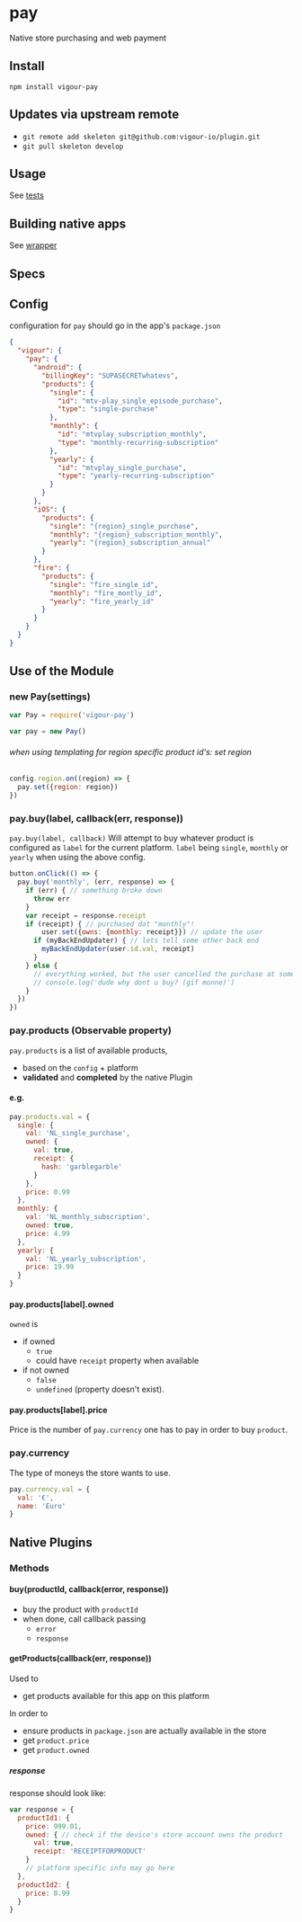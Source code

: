 # pay
Native store purchasing and web payment

## Install
`npm install vigour-pay`

## Updates via upstream remote

- `git remote add skeleton git@github.com:vigour-io/plugin.git`
- `git pull skeleton develop`

## Usage
See [tests](test)

## Building native apps
See [wrapper](http://github.com/vigour-io/vigour-native)

## Specs

## Config

configuration for `pay` should go in the app's `package.json`

```json
{
  "vigour": {
    "pay": {
      "android": {
        "billingKey": "SUPASECRETwhatevs",
        "products": {
          "single": {
            "id": "mtv-play_single_episode_purchase",
            "type": "single-purchase"
          },
          "monthly": {
          	"id": "mtvplay_subscription_monthly",
            "type": "monthly-recurring-subscription"
          },
          "yearly": {
          	"id": "mtvplay_single_purchase",
            "type": "yearly-recurring-subscription"
          }
        }
      },
      "iOS": {
        "products": {
          "single": "{region}_single_purchase",
          "monthly": "{region}_subscription_monthly",
          "yearly": "{region}_subscription_annual"
        }
      },
      "fire": {
        "products": {
          "single": "fire_single_id",
          "monthly": "fire_montly_id",
          "yearly": "fire_yearly_id"
        }
      }
    }
  }
}
```

## Use of the Module

### new Pay(settings)
```javascript
var Pay = require('vigour-pay')

var pay = new Pay()
```
###### when using templating for region specific product id's: set region
```javascript
config.region.on((region) => {
  pay.set({region: region})
})
```

### pay.buy(label, callback(err, response))
`pay.buy(label, callback)` Will attempt to buy whatever product is configured as `label` for the current platform. `label` being `single`, `monthly` or `yearly` when using the above config.
```javascript
button.onClick(() => {
  pay.buy('monthly', (err, response) => {
    if (err) { // something broke down
      throw err
    }
    var receipt = response.receipt
    if (receipt) { // purchased dat "monthly"!
    	user.set({owns: {monthly: receipt}}) // update the user
      if (myBackEndUpdater) { // lets tell some other back end
        myBackEndUpdater(user.id.val, receipt)
      }
    } else {
      // everything worked, but the user cancelled the purchase at some point
      // console.log('dude why dont u buy? (gif monne)')
    }
  })
})
```

### pay.products (Observable property)
`pay.products` is a list of available products,
- based on the `config` + platform
- __validated__ and __completed__ by the native Plugin

#### e.g.
```javascript
pay.products.val = {
  single: {
    val: 'NL_single_purchase',
    owned: {
      val: true,
      receipt: {
        hash: 'garblegarble'
      }
    },
    price: 0.99
  },
  monthly: {
    val: 'NL_monthly_subscription',
    owned: true,
    price: 4.99
  },
  yearly: {
    val: 'NL_yearly_subscription',
    price: 19.99
  }
}
```

#### pay.products[label].owned
`owned` is
- if owned
  - `true`
  - could have `receipt` property when available
- if not owned
  - `false`
  - `undefined` (property doesn't exist).

#### pay.products[label].price

Price is the number of `pay.currency` one has to pay in order to buy `product`.

### pay.currency

The type of moneys the store wants to use.

```javascript
pay.currency.val = {
  val: '€',
  name: 'Euro'
}
```

## Native Plugins

### Methods

#### buy(productId, callback(error, response))

- buy the product with `productId`
- when done, call callback passing
  - `error`
  - `response`

#### getProducts(callback(err, response))

Used to

- get products available for this app on this platform

In order to

- ensure products in `package.json` are actually available in the store
- get `product.price`
- get `product.owned`

##### response

response should look like:
```javascript
var response = {
  productId1: {
    price: 999.01,
    owned: { // check if the device's store account owns the product
      val: true,
      receipt: 'RECEIPTFORPRODUCT'
    }
    // platform specific info may go here
  },
  productId2: {
    price: 0.99
  }
}
```
